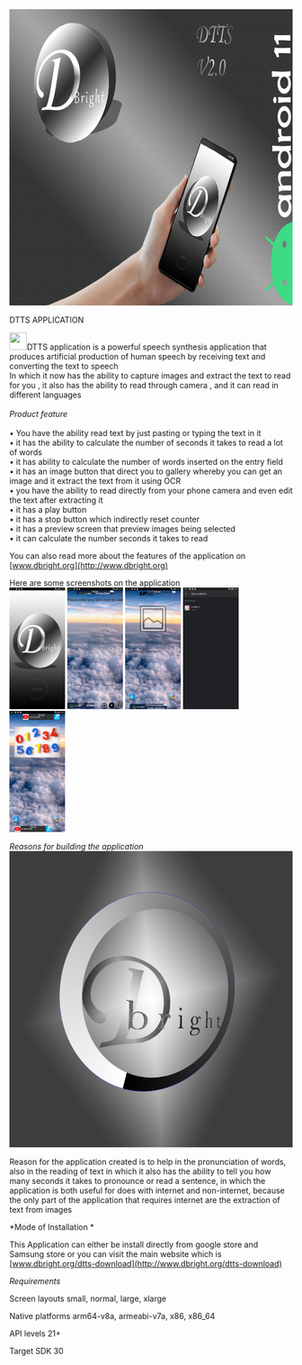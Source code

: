 
<img src = "rImages/advert(main).jpg" width="1034" height="526"/>

DTTS APPLICATION

<img src = "rImages/db_logo.ico" width="31.200000000000003" height="31.200000000000003"/>DTTS application is
a powerful speech synthesis application that produces artificial
production of human speech by receiving text and converting the text to
speech\
In which it now has the ability to capture images and extract the text
to read for you , it also has the ability to read through camera , and
it can read in different languages\
\
*Product feature*\
\
• You have the ability read text by just pasting or typing the text in
it\
• it has the ability to calculate the number of seconds it takes to read
a lot of words\
• it has ability to calculate the number of words inserted on the entry
field\
• it has an image button that direct you to gallery whereby you can get
an image and it extract the text from it using OCR\
• you have the ability to read directly from your phone camera and even
edit the text after extracting it\
• it has a play button\
• it has a stop button which indirectly reset counter\
• it has a preview screen that preview images being selected\
• it can calculate the number seconds it takes to read

You can also read more about the features of the application on
[www.dbright.org](http://www.dbright.org)

Here are some screenshots on the application\
<img src = "rImages/Screenshot_1612257159.png" width="99.05767716535433" height="215.323031496063"/>
<img src = "rImages/Screenshot_1612257167.png" width="99.05767716535433" height="215.323031496063"/>
<img src = "rImages/Screenshot_1612257178.png" width="99.05767716535433" height="215.323031496063"/>
<img src = "rImages/Screenshot_1612257192.png" width="99.05767716535433" height="215.323031496063"/>
<img src = "rImages/Screenshot_1612287802.png" width="99.05767716535433" height="215.323031496063"/>

*Reasons for building the application*
<img src = "rImages/Dtime logo(mainn).jpg" width="834" height="526"/>

Reason for the application created is to help in the pronunciation of
words, also in the reading of text in which it also has the ability to
tell you how many seconds it takes to pronounce or read a sentence, in
which the application is both useful for does with internet and
non-internet, because the only part of the application that requires
internet are the extraction of text from images

*Mode of Installation *

This Application can either be install directly from google store and
Samsung store or you can visit the main website which is
[www.dbright.org/dtts-download](http://www.dbright.org/dtts-download)

*Requirements*

Screen layouts small, normal, large, xlarge

Native platforms arm64-v8a, armeabi-v7a, x86, x86\_64

API levels 21+

Target SDK 30
